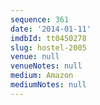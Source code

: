 ```yaml
---
sequence: 361
date: '2014-01-11'
imdbId: tt0450278
slug: hostel-2005
venue: null
venueNotes: null
medium: Amazon
mediumNotes: null
---
```


